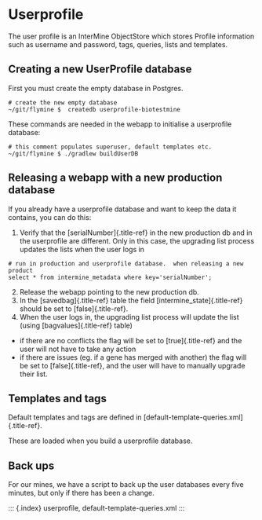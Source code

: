 Userprofile
===========

The user profile is an InterMine ObjectStore which stores Profile
information such as username and password, tags, queries, lists and
templates.

Creating a new UserProfile database
-----------------------------------

First you must create the empty database in Postgres.

``` {.bash}
# create the new empty database
~/git/flymine $  createdb userprofile-biotestmine
```

These commands are needed in the webapp to initialise a userprofile
database:

``` {.bash}
# this comment populates superuser, default templates etc.
~/git/flymine $ ./gradlew buildUserDB
```

Releasing a webapp with a new production database
-------------------------------------------------

If you already have a userprofile database and want to keep the data it
contains, you can do this:

1.  Verify that the [serialNumber]{.title-ref} in the new production db
    and in the userprofile are different. Only in this case, the
    upgrading list process updates the lists when the user logs in

``` {.bash}
# run in production and userprofile database.  when releasing a new product
select * from intermine_metadata where key='serialNumber';
```

2.  Release the webapp pointing to the new production db.
3.  In the [savedbag]{.title-ref} table the field
    [intermine_state]{.title-ref} should be set to [false]{.title-ref}.
4.  When the user logs in, the upgrading list process will update the
    list (using [bagvalues]{.title-ref} table)

-   if there are no conflicts the flag will be set to [true]{.title-ref}
    and the user will not have to take any action
-   if there are issues (eg. if a gene has merged with another) the flag
    will be set to [false]{.title-ref}, and the user will have to
    manually upgrade their list.

Templates and tags
------------------

Default templates and tags are defined in
[default-template-queries.xml]{.title-ref}.

These are loaded when you build a userprofile database.

Back ups
--------

For our mines, we have a script to back up the user databases every five
minutes, but only if there has been a change.

::: {.index}
userprofile, default-template-queries.xml
:::
